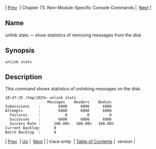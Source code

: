 | [Prev](console_commands.trace_smtp)  | Chapter 73. Non-Module-Specific Console Commands |  [Next](console_commands.version) |

<a name="console_commands.unlink_stats"></a>
## Name

unlink stats — show statistics of removing messages from the disk

## Synopsis

`unlink stats`

<a name="idp11643504"></a>
## Description

This command shows statistics of unlinking messages on the disk.

```
10:47:35 /tmp/2025> unlink stats
                   Messages    Headers    Bodies
Submissions    :        6000      6000      6000
Attempts       :        6000      6000      6000
  Failures     :           0         0         0
  Successes    :        6000      6000      6000
  Success Rate :      100.00%   100.00%   100.00%
Current Backlog:      0
Batch Backlog  :      0
```

| [Prev](console_commands.trace_smtp)  | [Up](console.cmds.ref) |  [Next](console_commands.version) |
| trace smtp  | [Table of Contents](index) |  version |

